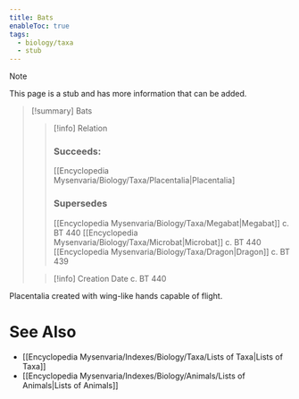 ```yaml
---
title: Bats
enableToc: true
tags:
  - biology/taxa
  - stub
---
```


> [!note]
> This page is a stub and has more information that can be added.

> [!summary] Bats
> > [!info] Relation
> > ### Succeeds:
> > [[Encyclopedia Mysenvaria/Biology/Taxa/Placentalia|Placentalia]
> > ### Supersedes 
> > [[Encyclopedia Mysenvaria/Biology/Taxa/Megabat|Megabat]] c. BT 440
> > [[Encyclopedia Mysenvaria/Biology/Taxa/Microbat|Microbat]] c. BT 440
> > [[Encyclopedia Mysenvaria/Biology/Taxa/Dragon|Dragon]] c. BT 439
>
> > [!info] Creation Date
> > c. BT 440

Placentalia created with wing-like hands capable of flight.

# See Also
- [[Encyclopedia Mysenvaria/Indexes/Biology/Taxa/Lists of Taxa|Lists of Taxa]]
- [[Encyclopedia Mysenvaria/Indexes/Biology/Animals/Lists of Animals|Lists of Animals]]
